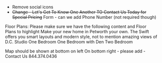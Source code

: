 - Remove social icons
- ~~Change - Let's Get To Know One Another TO Contact Us Today for Special Pricing~~
Form - can we add Phone Number (not required though)


Floor Plans:
Please make sure we have the following content and Floor Plans to highlight
Make your new home in Petworth your own. The Swift offers you smart layouts and modern style, not to mention amazing views of D.C.
Studio
One Bedroom
One Bedroom with Den
Two Bedroom

Map should be shown at bottom on left
On bottom right - please add - Contact Us 844.374.0436